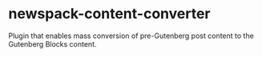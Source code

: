 # newspack-content-converter
Plugin that enables mass conversion of pre-Gutenberg post content to the Gutenberg Blocks content.
